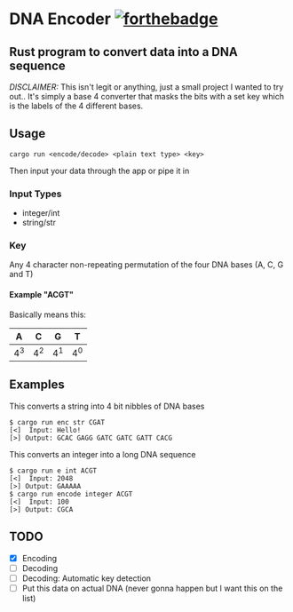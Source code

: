 # DNA Encoder [![forthebadge](https://forthebadge.com/images/badges/built-with-science.svg)](https://forthebadge.com)
## Rust program to convert data into a DNA sequence

*DISCLAIMER:* This isn't legit or anything, just a small project I wanted to try out..
It's simply a base 4 converter that masks the bits with a set key which is the labels of the 4 different bases.

## Usage
```
cargo run <encode/decode> <plain text type> <key>
```
Then input your data through the app or pipe it in

### Input Types
- integer/int
- string/str

### Key
Any 4 character non-repeating permutation of the four DNA bases (A, C, G and T)

#### Example "ACGT"
Basically means this:

| A | C | G | T |
|---|---|---|---|
| 4<sup>3</sup> | 4<sup>2</sup> | 4<sup>1</sup> | 4<sup>0</sup> |


## Examples
This converts a string into 4 bit nibbles of DNA bases
```
$ cargo run enc str CGAT
[<]  Input: Hello!
[>] Output: GCAC GAGG GATC GATC GATT CACG
```
This converts an integer into a long DNA sequence
```
$ cargo run e int ACGT
[<]  Input: 2048
[>] Output: GAAAAA
$ cargo run encode integer ACGT
[<]  Input: 100
[>] Output: CGCA

```

## TODO
- [x] Encoding
- [ ] Decoding
- [ ] Decoding: Automatic key detection
- [ ] Put this data on actual DNA (never gonna happen but I want this on the list)
